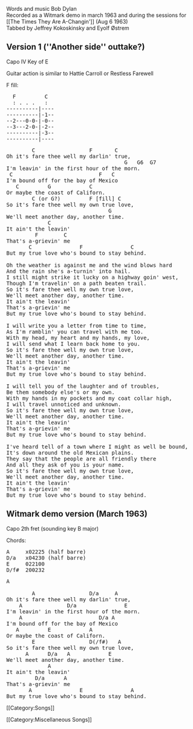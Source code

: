 Words and music Bob Dylan <br>
Recorded as a Witmark demo in march 1963 and during the sessions for [[The Times They Are A-Changin']] (Aug 6 1963) <br>
Tabbed by Jeffrey
Kokoskinsky and Eyolf Østrem

<h2 class="songversion">Version 1 (''Another side'' outtake?)</h2>

Capo IV Key of E

Guitar action is similar to Hattie Carroll or Restless Farewell

F fill:

<pre class="tab">
  F         C
  : . . .   :
----------|----
----------|-1--
--2---0-0-|-0--
--3---2-0-|-2--
----------|-3--
----------|----
</pre>

<pre class="verse">
        C                 F       C
Oh it's fare thee well my darlin' true,
                                     G   G6  G7
I'm leavin' in the first hour of the morn.
 C                           F   C
I'm bound off for the bay of Mexico
   C         G            C
Or maybe the coast of Californ.
        C (or G?)         F [fill] C
So it's fare thee well my own true love,
                                G
We'll meet another day, another time.
             C
It ain't the leavin'
         F        C
That's a-grievin' me
       C               F               C
But my true love who's bound to stay behind.

Oh the weather is against me and the wind blows hard
And the rain she's a-turnin' into hail.
I still might strike it lucky on a highway goin' west,
Though I'm travelin' on a path beaten trail.
So it's fare thee well my own true love,
We'll meet another day, another time.
It ain't the leavin'
That's a-grievin' me
But my true love who's bound to stay behind.

I will write you a letter from time to time,
As I'm ramblin' you can travel with me too.
With my head, my heart and my hands, my love,
I will send what I learn back home to you.
So it's fare thee well my own true love,
We'll meet another day, another time.
It ain't the leavin'
That's a-grievin' me
But my true love who's bound to stay behind.

I will tell you of the laughter and of troubles,
Be them somebody else's or my own.
With my hands in my pockets and my coat collar high,
I will travel unnoticed and unknown.
So it's fare thee well my own true love,
We'll meet another day, another time.
It ain't the leavin'
That's a-grievin' me
But my true love who's bound to stay behind.

I've heard tell of a town where I might as well be bound,
It's down around the old Mexican plains.
They say that the people are all friendly there
And all they ask of you is your name.
So it's fare thee well my own true love,
We'll meet another day, another time.
It ain't the leavin'
That's a-grievin' me
But my true love who's bound to stay behind.
</pre>

<h2 class="songversion">Witmark demo version (March 1963)</h2>

Capo 2th fret (sounding key B major)

Chords:

<pre>
A     x02225 (half barre)
D/a   x04230 (half barre)
E     022100
D/f#  200232
</pre>

<pre class="verse">
A

        A                 D/a     A
Oh it's fare thee well my darlin' true,
    A              D/a               E
I'm leavin' in the first hour of the morn.
    A                        D/a A
I'm bound off for the bay of Mexico
   A         E            A
Or maybe the coast of Californ.
        E                 D(/f#)   A
So it's fare thee well my own true love,
      A      D/a   A            E
We'll meet another day, another time.
             A
It ain't the leavin'
         D/a      A
That's a-grievin' me
       A               E               A
But my true love who's bound to stay behind.
</pre>

[[Category:Songs]]

[[Category:Miscellaneous Songs]]